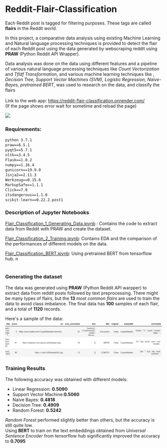 # Reddit-Flair-Classification
Each Reddit post is tagged for filtering purposes. These tags are called **flairs** in the Reddit world. 

In this project, a comparative data analysis using existing Machine Learning and Natural language processing techniques is provided to detect the flair of each Reddit post using the data generated by webscraping reddit using **PRAW** (Python Reddit API Wrapper). 

Data analysis was done on the data using different features and a pipeline of various natural language processing techniques like *Count Vectorization* and *Tfldf Transformation*, and various machine learning techniques like , *Decision Tree, Support Vector Machines (SVM), Logistic Regression, Naive-Bayes, pretrained BERT*, was used to research on the data, and classify the flairs
<br>
<br>
Link to the web app: https://reddit-flair-classification.onrender.com/<br>
(If the page shows error wait for sometime and reload the page)

<img src="https://user-images.githubusercontent.com/55359898/209970405-ca7c3c07-97da-4e3f-a255-9b26a6934d52.png" width="800">


### Requirements:
```
python 3.7.1
praw==6.5.1
pyqt5==5.7.1
nltk==3.4.5
Flask==1.0.2
numpy==1.16.4
gunicorn==19.9.0
Jinja2==2.11.3
Werkzeug==0.15.6
MarkupSafe==1.1.1
Click==7.0
itsdangerous==1.1.0
scikit-learn==0.22.2.post1
```

### Description of Jupyter Notebooks
[Flair_Classification_1_Generating_Data.ipynb](https://github.com/11-aryan/Reddit-Flair-Classification/blob/main/Flair_Classification_1_Generating_Data.ipynb) : Contains the code to extract data from Reddit with PRAW and create the dataset.

[Flair_Classification_2_Training.ipynb](https://github.com/11-aryan/Reddit-Flair-Classification/blob/main/Flair_Classification_2_Training.ipynb): Contains EDA and the comparison of the performances of different models on the data.

[Flair_Classification_BERT.ipynb](https://github.com/11-aryan/Reddit-Flair-Classification/blob/main/Flair_Classification_BERT.ipynb): Using pretrained BERT from tensorflow hub.
n
<br>
<br>
### Generating the dataset
The data was generated using **PRAW** (Python Reddit API warpper) to extract data from reddit posts followed by text preprocessing.
There might be many types of flairs, but the **13** *most common flairs* are used to train the data to avoid class imbalance. The final data has **100** samples of each flair, and a total of **1120** records.

Here's a sample of the data:
<img src="Images/rfsampleData.png">


### Training Results
The following accuracy was obtained with different models:
* Linear Regression: **0.5090**
* Support Vector Machine:**0.5060**
* Naive Bayes: **0.4818**
* Decision Tree: **0.4909**
* Random Forest: **0.5242**

*Random Forest* performed slightly better than others, but the accuracy is still quite low. 
<br>
Using **BERT** to train on the text embeddings obtained from *Universal Sentence Encoder* from tensorflow hub significantly improved the accuracy to **0.7095**
